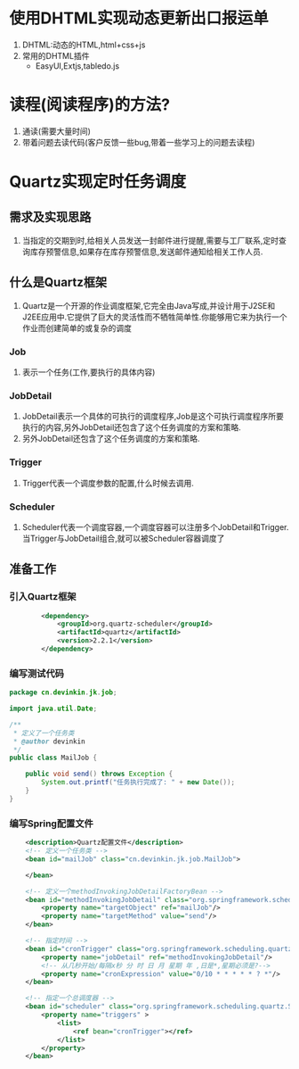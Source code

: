 # 使用DHTML实现动态更新出口报运单
1. DHTML:动态的HTML,html+css+js
2. 常用的DHTML插件
    - EasyUI,Extjs,tabledo.js
    
    
# 读程(阅读程序)的方法?
1. 通读(需要大量时间)
2. 带着问题去读代码(客户反馈一些bug,带着一些学习上的问题去读程)

# Quartz实现定时任务调度

## 需求及实现思路
1. 当指定的交期到时,给相关人员发送一封邮件进行提醒,需要与工厂联系,定时查询库存预警信息,如果存在库存预警信息,发送邮件通知给相关工作人员.

## 什么是Quartz框架
1. Quartz是一个开源的作业调度框架,它完全由Java写成,并设计用于J2SE和J2EE应用中.它提供了巨大的灵活性而不牺牲简单性.你能够用它来为执行一个作业而创建简单的或复杂的调度

### Job
1. 表示一个任务(工作,要执行的具体内容)

### JobDetail
1. JobDetail表示一个具体的可执行的调度程序,Job是这个可执行调度程序所要执行的内容,另外JobDetail还包含了这个任务调度的方案和策略.
2. 另外JobDetail还包含了这个任务调度的方案和策略.

### Trigger
1. Trigger代表一个调度参数的配置,什么时候去调用.

### Scheduler
1. Scheduler代表一个调度容器,一个调度容器可以注册多个JobDetail和Trigger.当Trigger与JobDetail组合,就可以被Scheduler容器调度了


## 准备工作

### 引入Quartz框架
```xml
        <dependency>
            <groupId>org.quartz-scheduler</groupId>
            <artifactId>quartz</artifactId>
            <version>2.2.1</version>
        </dependency>
```

### 编写测试代码
```java
package cn.devinkin.jk.job;

import java.util.Date;

/**
 * 定义了一个任务类
 * @author devinkin
 */
public class MailJob {

    public void send() throws Exception {
        System.out.printf("任务执行完成了: " + new Date());
    }
}
```

### 编写Spring配置文件
```xml
    <description>Quartz配置文件</description>
    <!-- 定义一个任务类 -->
    <bean id="mailJob" class="cn.devinkin.jk.job.MailJob">

    </bean>

    <!-- 定义一个methodInvokingJobDetailFactoryBean -->
    <bean id="methodInvokingJobDetail" class="org.springframework.scheduling.quartz.MethodInvokingJobDetailFactoryBean">
        <property name="targetObject" ref="mailJob"/>
        <property name="targetMethod" value="send"/>
    </bean>

    <!-- 指定时间 -->
    <bean id="cronTrigger" class="org.springframework.scheduling.quartz.CronTriggerFactoryBean">
        <property name="jobDetail" ref="methodInvokingJobDetail"/>
        <!-- 从几秒开始/每隔x秒 分 时 日 月 星期 年 ,日是*,星期必须是?-->
        <property name="cronExpression" value="0/10 * * * * * ? *"/>
    </bean>

    <!-- 指定一个总调度器 -->
    <bean id="scheduler" class="org.springframework.scheduling.quartz.SchedulerFactoryBean">
        <property name="triggers" >
            <list>
                <ref bean="cronTrigger"></ref>
            </list>
        </property>
    </bean>

```


